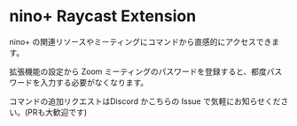 # nino+ Raycast Extension

nino+ の関連リソースやミーティングにコマンドから直感的にアクセスできます。

拡張機能の設定から Zoom ミーティングのパスワードを登録すると、都度パスワードを入力する必要がなくなります。

コマンドの追加リクエストはDiscord かこちらの Issue で気軽にお知らせください。(PRも大歓迎です)
